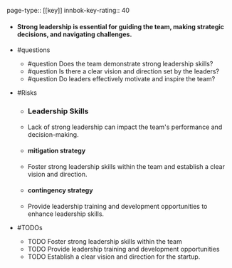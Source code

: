page-type:: [[key]]
innbok-key-rating:: 40
- #### Strong leadership is essential for guiding the team, making strategic decisions, and navigating challenges.
- #questions
  - #question Does the team demonstrate strong leadership skills?
  - #question Is there a clear vision and direction set by the leaders?
  - #question Do leaders effectively motivate and inspire the team?
- #Risks

  - ### Leadership Skills
  - Lack of strong leadership can impact the team's performance and decision-making.
  - #### mitigation strategy
  - Foster strong leadership skills within the team and establish a clear vision and direction.
  - #### contingency strategy
  - Provide leadership training and development opportunities to enhance leadership skills.
- #TODOs
  - TODO Foster strong leadership skills within the team
  - TODO  Provide leadership training and development opportunities
  - TODO  Establish a clear vision and direction for the startup.



